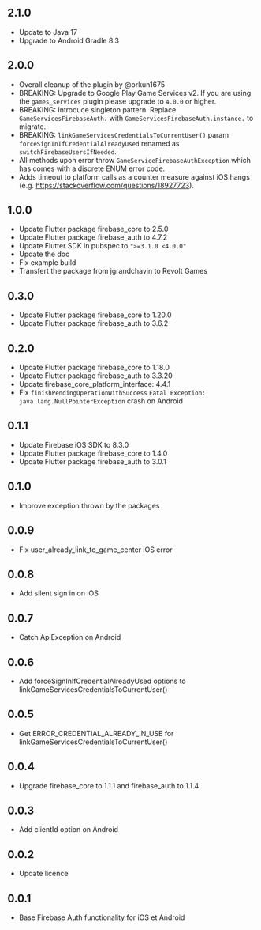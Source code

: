 ## 2.1.0
* Update to Java 17
* Upgrade to Android Gradle 8.3

## 2.0.0
* Overall cleanup of the plugin by @orkun1675
* BREAKING: Upgrade to Google Play Game Services v2. If you are using the `games_services` plugin please upgrade to `4.0.0` or higher.
* BREAKING: Introduce singleton pattern. Replace `GameServicesFirebaseAuth.` with `GameServicesFirebaseAuth.instance.` to migrate.
* BREAKING: `linkGameServicesCredentialsToCurrentUser()` param `forceSignInIfCredentialAlreadyUsed` renamed as `switchFirebaseUsersIfNeeded`.
* All methods upon error throw `GameServiceFirebaseAuthException` which has comes with a discrete ENUM error code.
* Adds timeout to platform calls as a counter measure against iOS hangs (e.g. https://stackoverflow.com/questions/18927723).

## 1.0.0
* Update Flutter package firebase_core to 2.5.0
* Update Flutter package firebase_auth to 4.7.2
* Update Flutter SDK in pubspec to `">=3.1.0 <4.0.0"`
* Update the doc
* Fix example build
* Transfert the package from jgrandchavin to Revolt Games

## 0.3.0
* Update Flutter package firebase_core to 1.20.0
* Update Flutter package firebase_auth to 3.6.2

## 0.2.0
* Update Flutter package firebase_core to 1.18.0
* Update Flutter package firebase_auth to 3.3.20
* Update  firebase_core_platform_interface: 4.4.1 
* Fix `finishPendingOperationWithSuccess`  `Fatal Exception: java.lang.NullPointerException` crash on Android
## 0.1.1
* Update Firebase iOS SDK to 8.3.0
* Update Flutter package firebase_core to 1.4.0
* Update Flutter package firebase_auth to 3.0.1


## 0.1.0
* Improve exception thrown by the packages

## 0.0.9
* Fix user_already_link_to_game_center iOS error

## 0.0.8
* Add silent sign in on iOS

## 0.0.7
* Catch ApiException on Android

## 0.0.6
* Add forceSignInIfCredentialAlreadyUsed options to linkGameServicesCredentialsToCurrentUser()

## 0.0.5
* Get ERROR_CREDENTIAL_ALREADY_IN_USE for linkGameServicesCredentialsToCurrentUser()

## 0.0.4
* Upgrade firebase_core to 1.1.1 and firebase_auth to 1.1.4

## 0.0.3
* Add clientId option on Android

## 0.0.2
* Update licence

## 0.0.1
* Base Firebase Auth functionality for iOS et Android
